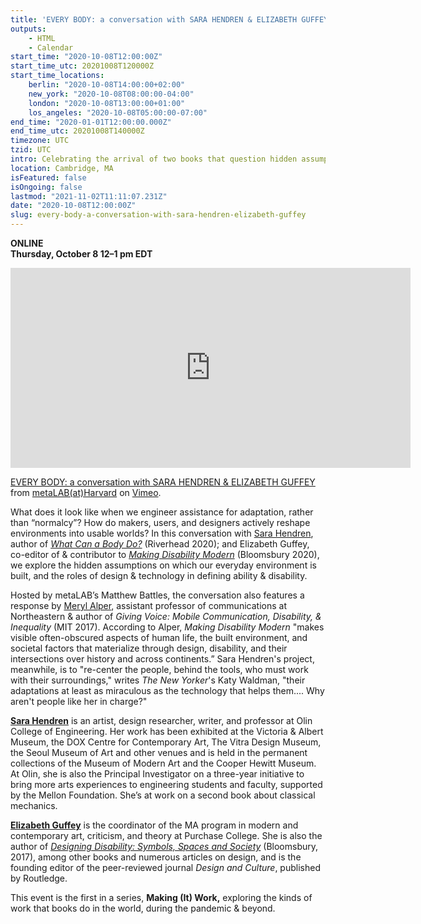 ```yaml
---
title: 'EVERY BODY: a conversation with SARA HENDREN & ELIZABETH GUFFEY'
outputs:
    - HTML
    - Calendar
start_time: "2020-10-08T12:00:00Z"
start_time_utc: 20201008T120000Z
start_time_locations:
    berlin: "2020-10-08T14:00:00+02:00"
    new_york: "2020-10-08T08:00:00-04:00"
    london: "2020-10-08T13:00:00+01:00"
    los_angeles: "2020-10-08T05:00:00-07:00"
end_time: "2020-01-01T12:00:00.000Z"
end_time_utc: 20201008T140000Z
timezone: UTC
tzid: UTC
intro: Celebrating the arrival of two books that question hidden assumptions about ability, the body, and roles for design and technology in defining shared worlds.
location: Cambridge, MA
isFeatured: false
isOngoing: false
lastmod: "2021-11-02T11:11:07.231Z"
date: "2020-10-08T12:00:00Z"
slug: every-body-a-conversation-with-sara-hendren-elizabeth-guffey
---
```

**ONLINE<br />
Thursday, October 8
12–1 pm EDT**

<iframe src="https://player.vimeo.com/video/468918889" width="640" height="320" frameborder="0" allow="autoplay; fullscreen" allowfullscreen></iframe>
<p><a href="https://vimeo.com/468918889">EVERY BODY: a conversation with SARA HENDREN &amp; ELIZABETH GUFFEY</a> from <a href="https://vimeo.com/metalabharvard">metaLAB(at)Harvard</a> on <a href="https://vimeo.com">Vimeo</a>.</p>

What does it look like when we engineer assistance for adaptation, rather than “normalcy”? How do makers, users, and designers actively reshape environments into usable worlds? In this conversation with [Sara Hendren](https://sarahendren.com/), author of *[What Can a Body Do?](https://www.penguinrandomhouse.com/books/561049/what-can-a-body-do-by-sara-hendren/)* (Riverhead 2020); and Elizabeth Guffey, co-editor of & contributor to *[Making Disability Modern](https://www.bloomsbury.com/us/making-disability-modern-9781350070448/)* (Bloomsbury 2020), we explore  the hidden assumptions on which our everyday environment is built, and the roles of design & technology in defining ability & disability. 

Hosted by metaLAB’s Matthew Battles, the conversation also features a response by [Meryl Alper](https://merylalper.com/), assistant professor of communications at Northeastern & author of *Giving Voice: Mobile Communication, Disability, & Inequality* (MIT 2017). According to Alper, *Making Disability Modern* "makes visible often-obscured aspects of human life, the built environment, and societal factors that materialize through design, disability, and their intersections over history and across continents.” Sara Hendren's project, meanwhile, is to "re-center the people, behind the tools, who must work with their surroundings," writes *The New Yorker*'s Katy Waldman, "their adaptations at least as miraculous as the technology that helps them.... Why aren't people like her in charge?"

**[Sara Hendren](https://sarahendren.com/)** is an artist, design researcher, writer, and professor at Olin College of Engineering. Her work has been exhibited at the Victoria & Albert Museum, the DOX Centre for Contemporary Art, The Vitra Design Museum, the Seoul Museum of Art and other venues and is held in the permanent collections of the Museum of Modern Art and the Cooper Hewitt Museum. At Olin, she is also the Principal Investigator on a three-year initiative to bring more arts experiences to engineering students and faculty, supported by the Mellon Foundation. She’s at work on a second book about classical mechanics.

**[Elizabeth Guffey](https://www.purchase.edu/live/profiles/498-elizabeth-guffey)** is the coordinator of the MA program in modern and contemporary art, criticism, and theory at Purchase College. She is also the author of *[Designing Disability: Symbols, Spaces and Society](https://www.bloomsbury.com/us/designing-disability-9781350004276/)* (Bloomsbury, 2017), among other books and numerous articles on design, and is the founding editor of the peer-reviewed journal *Design and Culture*, published by Routledge.

This event is the first in a series, **Making (It) Work,** exploring the kinds of work that books do in the world, during the pandemic & beyond.
